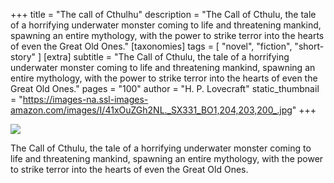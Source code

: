 +++
title = "The call of Cthulhu"
description = "The Call of Cthulu, the tale of a horrifying underwater monster coming to life and threatening mankind, spawning an entire mythology, with the power to strike terror into the hearts of even the Great Old Ones."
[taxonomies]
tags = [ "novel", "fiction", "short-story" ]
[extra]
subtitle = "The Call of Cthulu, the tale of a horrifying underwater monster coming to life and threatening mankind, spawning an entire mythology, with the power to strike terror into the hearts of even the Great Old Ones."
pages = "100"
author = "H. P. Lovecraft"
static_thumbnail = "https://images-na.ssl-images-amazon.com/images/I/41xOuZGh2NL._SX331_BO1,204,203,200_.jpg"
+++

<a target="_blank"  href="https://www.amazon.de/gp/product/B08JB1XFS5/ref=as_li_tl?ie=UTF8&camp=1638&creative=6742&creativeASIN=B08JB1XFS5&linkCode=as2&tag=chemaclass-21&linkId=913804407afe968b3cdeaafc364d2ae1">
    <img border="0" src="https://images-na.ssl-images-amazon.com/images/I/41xOuZGh2NL._SX331_BO1,204,203,200_.jpg" >
</a>

<!-- more -->

The Call of Cthulu, the tale of a horrifying underwater monster coming to life and threatening mankind, spawning an
entire mythology, with the power to strike terror into the hearts of even the Great Old Ones.
